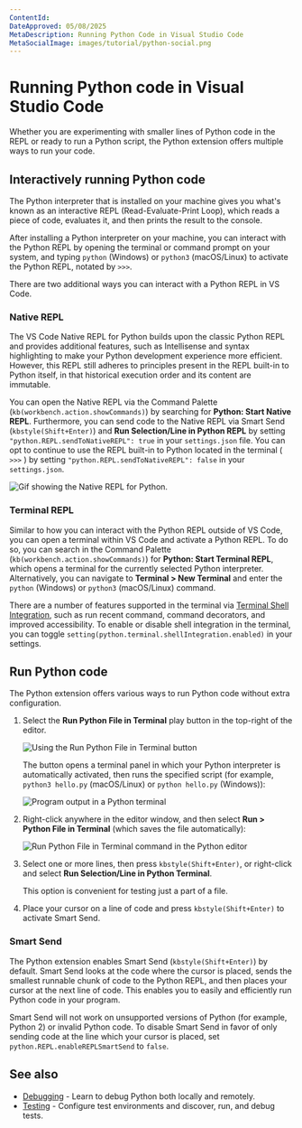 ```yaml
---
ContentId:
DateApproved: 05/08/2025
MetaDescription: Running Python Code in Visual Studio Code
MetaSocialImage: images/tutorial/python-social.png
---
```

# Running Python code in Visual Studio Code

Whether you are experimenting with smaller lines of Python code in the REPL or ready to run a Python script, the Python extension offers multiple ways to run your code.

## Interactively running Python code

The Python interpreter that is installed on your machine gives you what's known as an interactive REPL (Read-Evaluate-Print Loop), which reads a piece of code, evaluates it, and then prints the result to the console.

After installing a Python interpreter on your machine, you can interact with the Python REPL by opening the terminal or command prompt on your system, and typing `python` (Windows) or `python3` (macOS/Linux) to activate the Python REPL, notated by `>>>`.

There are two additional ways you can interact with a Python REPL in VS Code.

### Native REPL

The VS Code Native REPL for Python builds upon the classic Python REPL and provides additional features, such as Intellisense and syntax highlighting to make your Python development experience more efficient. However, this REPL still adheres to principles present in the REPL built-in to Python itself, in that historical execution order and its content are immutable.

You can open the Native REPL via the Command Palette (`kb(workbench.action.showCommands)`) by searching for **Python: Start Native REPL**. Furthermore, you can send code to the Native REPL via Smart Send (`kbstyle(Shift+Enter)`) and **Run Selection/Line in Python REPL** by setting `"python.REPL.sendToNativeREPL": true` in your `settings.json` file. You can opt to continue to use the REPL built-in to Python located in the terminal ( `>>>` ) by setting `"python.REPL.sendToNativeREPL": false` in your `settings.json`.

![Gif showing the Native REPL for Python.](images/shared/nativeREPL-demo.gif)

### Terminal REPL

Similar to how you can interact with the Python REPL outside of VS Code, you can open a terminal within VS Code and activate a Python REPL. To do so, you can search in the Command Palette (`kb(workbench.action.showCommands)`) for **Python: Start Terminal REPL**, which opens a terminal for the currently selected Python interpreter. Alternatively, you can navigate to **Terminal > New Terminal** and enter the `python` (Windows) or `python3` (macOS/Linux) command.

There are a number of features supported in the terminal via [Terminal Shell Integration](https://code.visualstudio.com/docs/terminal/shell-integration), such as run recent command, command decorators, and improved accessibility. To enable or disable shell integration in the terminal, you can toggle `setting(python.terminal.shellIntegration.enabled)` in your settings.

## Run Python code

The Python extension offers various ways to run Python code without extra configuration.

1. Select the **Run Python File in Terminal** play button in the top-right of the editor.

    ![Using the Run Python File in Terminal button](images/tutorial/run-python-file-in-terminal-button.png)

    The button opens a terminal panel in which your Python interpreter is automatically activated, then runs the specified script (for example, `python3 hello.py` (macOS/Linux) or `python hello.py` (Windows)):

    ![Program output in a Python terminal](images/tutorial/output-in-terminal.png)

2. Right-click anywhere in the editor window, and then select **Run > Python File in Terminal** (which saves the file automatically):

   ![Run Python File in Terminal command in the Python editor](images/tutorial/run-python-file-in-terminal.png)

3. Select one or more lines, then press `kbstyle(Shift+Enter)`, or right-click and select **Run Selection/Line in Python Terminal**.

    This option is convenient for testing just a part of a file.

4. Place your cursor on a line of code and press `kbstyle(Shift+Enter)` to activate Smart Send.

### Smart Send

The Python extension enables Smart Send (`kbstyle(Shift+Enter)`) by default. Smart Send looks at the code where the cursor is placed, sends the smallest runnable chunk of code to the Python REPL, and then places your cursor at the next line of code. This enables you to easily and efficiently run Python code in your program.

Smart Send will not work on unsupported versions of Python (for example, Python 2) or invalid Python code. To disable Smart Send in favor of only sending code at the line which your cursor is placed, set `python.REPL.enableREPLSmartSend` to `false`.

## See also

- [Debugging](/docs/python/debugging.md) - Learn to debug Python both locally and remotely.
- [Testing](/docs/python/testing.md) - Configure test environments and discover, run, and debug tests.

